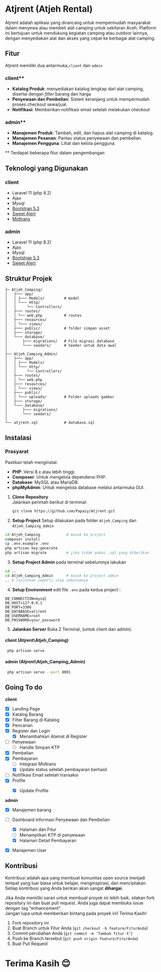 
# Atjrent (Atjeh Rental)

Atjrent adalah aplikasi yang dirancang untuk mempermudah masyarakat dalam menyewa atau membeli alat camping untuk sekitaran Aceh. Platform ini bertujuan untuk mendukung kegiatan camping atau outdoor lainnya, dengan menyediakan alat dan akses yang cepat ke berbagai alat camping.

## Fitur
Atjrent memiliki dua antarmuka,`client` dan `admin`

### client**
- **Katalog Produk**: menyediakan katalog lengkap dari alat camping, disertai dengan *filter* barang dan harga
- **Penyewaan dan Pembelian**: Sistem keranjang untuk mempermudah proses checkout sewa/jual.
- **Notifikasi**: Memberikan notifikasi email setelah melakukan checkout

### admin**
- **Manajemen Produk**: Tambah, edit, dan hapus alat camping di katalog.
- **Manajemen Pesanan**: Pantau status penyewaan dan pembelian.
- **Manajemen Pengguna**: Lihat dan kelola pengguna.

** Terdapat beberapa fitur dalam pengembangan


## Teknologi yang Digunakan

### client
- Laravel 11 (php 8.2)
- Ajax
- Mysql
- [Bootstrap 5.3](https://getbootstrap.com/docs/5.3/)
- [Sweet Alert](https://sweetalert2.github.io/)
- [Midtrans](https://midtrans.com)

### admin
- Laravel 11 (php 8.2)
- Ajax
- Mysql
- [Bootstrap 5.3](https://getbootstrap.com/docs/5.3/)
- [Sweet Alert](https://sweetalert2.github.io/)

## Struktur Projek

```
├─ Atjeh_Camping/
│   ├─── app/
│   │ ├─── Models/         # model
│   │ └─── Http/
│   │     └── Controllers/ 
│   ├─── routes/
│   │ └── web.php          # routes
│   ├─── resources/
│   │ └─── views/           
│   ├─── public/           # folder simpan asset
│   ├─── storage/          
│   └─── database/
│       ├─── migrations/   # File migrasi database
│       └─── seeders/      # Seeder untuk data awal
│   
├── Atjeh_Camping_Admin/
│   ├─── app/
│   │ ├─── Models/         
│   │ └─── Http/
│   │     └── Controllers/ 
│   ├─── routes/
│   │ └── web.php         
│   ├─── resources/
│   │ └─── views/          
│   ├─── public/  
│   │ └─── uploads/        # Folder uploads gambar       
│   ├─── storage/          
│   └─── database/
│       ├─── migrations/  
│       └─── seeders/     
│
└── atjrent.sql            # database.sql

```

## Instalasi

### Prasyarat
Pastikan telah menginstal:  
- **PHP**: Versi 8.x atau lebih tinggi.  
- **Composer**: Untuk mengelola dependensi PHP.  
- **Database**: MySQL atau MariaDB.  
- **phpMyAdmin**: Untuk mengelola database melalui antarmuka GUI.


1. **Clone Repository**  
   Jalankan perintah berikut di terminal:  
   ```bash
   git clone https://github.com/Papazy/Atjrent.git
   ```
2. **Setup Project**
Setup dilakukan pada folder ``Atjeh_Camping`` dan ``Atjeh_Camping_Admin`` 
```bash
cd Atjeh_Camping            # masuk ke project
composer install
cp .env.example .env
php artisan key:generate
php artisan migrate         # jika tidak pakai .sql yang diberikan
```
3. **Setup Project Admin**
pada terminal sebelumnya lakukan
```bash
cd ..
cd Atjeh_Camping_Admin      # masuk ke project admin
.. # lanjutkan seperti step sebelumnya
```
4. **Setup Environment**
edit file ``.env`` pada kedua project :
```
DB_CONNECTION=mysql
DB_HOST=127.0.0.1
DB_PORT=3306
DB_DATABASE=atjrent
DB_USERNAME=root
DB_PASSWORD=your_password
```
5. **Jalankan Server**
Buka 2 Terminal, (untuk client dan admin).
#### client (Atjrent\Atjeh_Camping)
```bash
 php artisan serve
```
#### admin (Atjrent\Atjeh_Camping_Admin)
```bash
 php artisan serve --port 8001
```
## Going To do

**client**
- [x] Landing Page
- [x] Katalog Barang
- [x] Filter Barang di Katalog 
- [x] Pencarian
- [X] Register dan Login
   - [X] Menambahkan Alamat di Register
- [ ] Penyewaan
   - [ ] Handle Simpan KTP
- [x] Pembelian
- [x] Pembayaran
   - [ ] Integrasi Midtrans
   - [x] Update status setelah pembayaran berhasil
- [ ] Notifikasi Email setelah transaksi
- [x] Profile
   - [x] Update Profile



**admin**
- [x] Manajemen barang
- [ ] Dashboard informasi Penyewaan dan Pembelian
   - [x] Halaman dan Fitur
   - [ ] Menampilkan KTP di penyewaan
   - [x] Halaman Detail Pembayaran
- [x] Manajemen User


## Kontribusi

Kontribusi adalah apa yang membuat komunitas open source menjadi tempat yang luar biasa untuk belajar, menginspirasi, dan menciptakan. Setiap kontribusi yang Anda berikan akan sangat **dihargai**.

Jika Anda memiliki saran untuk membuat proyek ini lebih baik, silakan fork repository ini dan buat pull request. Anda juga dapat membuka issue dengan tag "enhancement".  
Jangan lupa untuk memberikan bintang pada proyek ini! Terima Kasih!

1. Fork repository ini  
2. Buat Branch untuk Fitur Anda (`git checkout -b feature/FiturAnda`)  
3. Commit perubahan Anda (`git commit -m 'Tambah fitur X'`)  
4. Push ke Branch tersebut (`git push origin feature/FiturAnda`)  
5. Buat Pull Request


# Terima Kasih 😊














